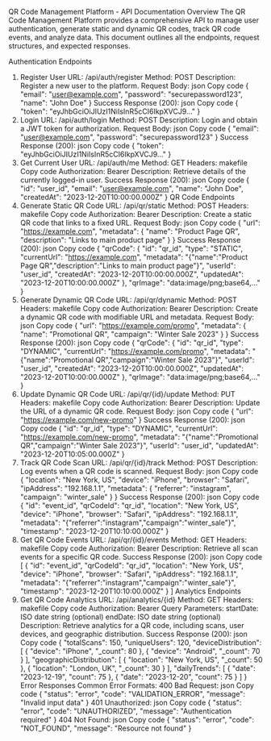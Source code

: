 QR Code Management Platform - API Documentation
Overview
The QR Code Management Platform provides a comprehensive API to manage user authentication, generate static and dynamic QR codes, track QR code events, and analyze data. This document outlines all the endpoints, request structures, and expected responses.

Authentication Endpoints
1. Register User
URL: /api/auth/register
Method: POST
Description: Register a new user to the platform.
Request Body:
json
Copy code
{
  "email": "user@example.com",
  "password": "securepassword123",
  "name": "John Doe"
}
Success Response (200):
json
Copy code
{
  "token": "eyJhbGciOiJIUzI1NiIsInR5cCI6IkpXVCJ9..."
}
2. Login
URL: /api/auth/login
Method: POST
Description: Login and obtain a JWT token for authorization.
Request Body:
json
Copy code
{
  "email": "user@example.com",
  "password": "securepassword123"
}
Success Response (200):
json
Copy code
{
  "token": "eyJhbGciOiJIUzI1NiIsInR5cCI6IkpXVCJ9..."
}
3. Get Current User
URL: /api/auth/me
Method: GET
Headers:
makefile
Copy code
Authorization: Bearer <token>
Description: Retrieve details of the currently logged-in user.
Success Response (200):
json
Copy code
{
  "id": "user_id",
  "email": "user@example.com",
  "name": "John Doe",
  "createdAt": "2023-12-20T10:00:00.000Z"
}
QR Code Endpoints
1. Generate Static QR Code
URL: /api/qr/static
Method: POST
Headers:
makefile
Copy code
Authorization: Bearer <token>
Description: Create a static QR code that links to a fixed URL.
Request Body:
json
Copy code
{
  "url": "https://example.com",
  "metadata": {
    "name": "Product Page QR",
    "description": "Links to main product page"
  }
}
Success Response (200):
json
Copy code
{
  "qrCode": {
    "id": "qr_id",
    "type": "STATIC",
    "currentUrl": "https://example.com",
    "metadata": "{\"name\":\"Product Page QR\",\"description\":\"Links to main product page\"}",
    "userId": "user_id",
    "createdAt": "2023-12-20T10:00:00.000Z",
    "updatedAt": "2023-12-20T10:00:00.000Z"
  },
  "qrImage": "data:image/png;base64,..."
}
2. Generate Dynamic QR Code
URL: /api/qr/dynamic
Method: POST
Headers:
makefile
Copy code
Authorization: Bearer <token>
Description: Create a dynamic QR code with modifiable URL and metadata.
Request Body:
json
Copy code
{
  "url": "https://example.com/promo",
  "metadata": {
    "name": "Promotional QR",
    "campaign": "Winter Sale 2023"
  }
}
Success Response (200):
json
Copy code
{
  "qrCode": {
    "id": "qr_id",
    "type": "DYNAMIC",
    "currentUrl": "https://example.com/promo",
    "metadata": "{\"name\":\"Promotional QR\",\"campaign\":\"Winter Sale 2023\"}",
    "userId": "user_id",
    "createdAt": "2023-12-20T10:00:00.000Z",
    "updatedAt": "2023-12-20T10:00:00.000Z"
  },
  "qrImage": "data:image/png;base64,..."
}
3. Update Dynamic QR Code
URL: /api/qr/{id}/update
Method: PUT
Headers:
makefile
Copy code
Authorization: Bearer <token>
Description: Update the URL of a dynamic QR code.
Request Body:
json
Copy code
{
  "url": "https://example.com/new-promo"
}
Success Response (200):
json
Copy code
{
  "id": "qr_id",
  "type": "DYNAMIC",
  "currentUrl": "https://example.com/new-promo",
  "metadata": "{\"name\":\"Promotional QR\",\"campaign\":\"Winter Sale 2023\"}",
  "userId": "user_id",
  "updatedAt": "2023-12-20T10:05:00.000Z"
}
4. Track QR Code Scan
URL: /api/qr/{id}/track
Method: POST
Description: Log events when a QR code is scanned.
Request Body:
json
Copy code
{
  "location": "New York, US",
  "device": "iPhone",
  "browser": "Safari",
  "ipAddress": "192.168.1.1",
  "metadata": {
    "referrer": "instagram",
    "campaign": "winter_sale"
  }
}
Success Response (200):
json
Copy code
{
  "id": "event_id",
  "qrCodeId": "qr_id",
  "location": "New York, US",
  "device": "iPhone",
  "browser": "Safari",
  "ipAddress": "192.168.1.1",
  "metadata": "{\"referrer\":\"instagram\",\"campaign\":\"winter_sale\"}",
  "timestamp": "2023-12-20T10:10:00.000Z"
}
5. Get QR Code Events
URL: /api/qr/{id}/events
Method: GET
Headers:
makefile
Copy code
Authorization: Bearer <token>
Description: Retrieve all scan events for a specific QR code.
Success Response (200):
json
Copy code
[
  {
    "id": "event_id",
    "qrCodeId": "qr_id",
    "location": "New York, US",
    "device": "iPhone",
    "browser": "Safari",
    "ipAddress": "192.168.1.1",
    "metadata": "{\"referrer\":\"instagram\",\"campaign\":\"winter_sale\"}",
    "timestamp": "2023-12-20T10:10:00.000Z"
  }
]
Analytics Endpoints
1. Get QR Code Analytics
URL: /api/analytics/{id}
Method: GET
Headers:
makefile
Copy code
Authorization: Bearer <token>
Query Parameters:
startDate: ISO date string (optional)
endDate: ISO date string (optional)
Description: Retrieve analytics for a QR code, including scans, user devices, and geographic distribution.
Success Response (200):
json
Copy code
{
  "totalScans": 150,
  "uniqueUsers": 120,
  "deviceDistribution": [
    {
      "device": "iPhone",
      "_count": 80
    },
    {
      "device": "Android",
      "_count": 70
    }
  ],
  "geographicDistribution": [
    {
      "location": "New York, US",
      "_count": 50
    },
    {
      "location": "London, UK",
      "_count": 30
    }
  ],
  "dailyTrends": [
    {
      "date": "2023-12-19",
      "count": 75
    },
    {
      "date": "2023-12-20",
      "count": 75
    }
  ]
}
Error Responses
Common Error Formats:
400 Bad Request:
json
Copy code
{
  "status": "error",
  "code": "VALIDATION_ERROR",
  "message": "Invalid input data"
}
401 Unauthorized:
json
Copy code
{
  "status": "error",
  "code": "UNAUTHORIZED",
  "message": "Authentication required"
}
404 Not Found:
json
Copy code
{
  "status": "error",
  "code": "NOT_FOUND",
  "message": "Resource not found"
}
